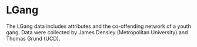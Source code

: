 # LGang

The LGang data includes attributes and the co-offending network of a youth gang. Data were collected by James Densley 
(Metropolitan University) and Thomas Grund (UCD). 
